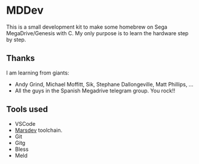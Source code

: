# MDDev
This is a small development kit to make some homebrew on Sega MegaDrive/Genesis
with C. My only purpose is to learn the hardware step by step.

## Thanks
I am learning from giants:
- Andy Grind, Michael Moffitt, Sik, Stephane Dallongeville, Matt Phillips, ...
- All the guys in the Spanish Megadrive telegram group. You rock!!

## Tools used
- VSCode
- [Marsdev](https://github.com/andwn/marsdev) toolchain.
- Git
- Gitg
- Bless
- Meld


